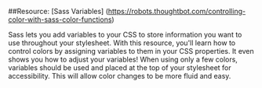 ##Resource: [Sass Variables] (https://robots.thoughtbot.com/controlling-color-with-sass-color-functions)

Sass lets you add variables to your CSS to store information you want to use throughout your stylesheet. With this resource, you'll learn how to control colors by assigning variables to them in your CSS properties. It even shows you how to adjust your variables! When using only a few colors, variables should be used and placed at the top of your stylesheet for accessibility. This will allow color changes to be more fluid and easy.
